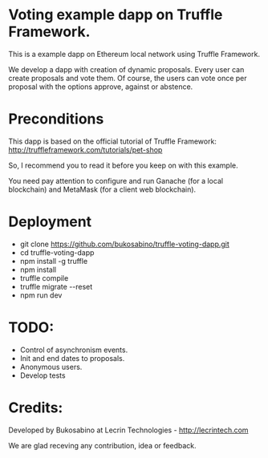 # Voting example dapp on Truffle Framework.

This is a example dapp on Ethereum local network using Truffle Framework.

We develop a dapp with creation of dynamic proposals. Every user can create proposals and vote them. Of course, the users can vote once per proposal with the options approve, against or abstence.

# Preconditions

This dapp is based on the official tutorial of Truffle Framework: http://truffleframework.com/tutorials/pet-shop

So, I recommend you to read it before you keep on with this example.

You need pay attention to configure and run Ganache (for a local blockchain) and MetaMask (for a client web blockchain).

# Deployment

* git clone https://github.com/bukosabino/truffle-voting-dapp.git
* cd truffle-voting-dapp
* npm install -g truffle
* npm install
* truffle compile
* truffle migrate --reset
* npm run dev

# TODO:

* Control of asynchronism events.
* Init and end dates to proposals.
* Anonymous users.
* Develop tests

# Credits:

Developed by Bukosabino at Lecrin Technologies - http://lecrintech.com

We are glad receving any contribution, idea or feedback.
